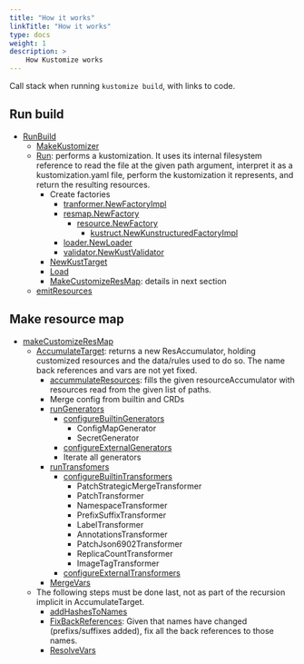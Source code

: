 ```yaml
---
title: "How it works"
linkTitle: "How it works"
type: docs
weight: 1
description: >
    How Kustomize works
---
```


Call stack when running `kustomize build`, with links to code.

## Run build

* [RunBuild](https://github.com/kubernetes-sigs/kustomize/blob/c7d78970fb86782dbdded3a93944b774f826071f/kustomize/internal/commands/build/build.go#L121)
  * [MakeKustomizer](https://github.com/kubernetes-sigs/kustomize/blob/c7d78970fb86782dbdded3a93944b774f826071f/api/krusty/kustomizer.go#L32)
  * [Run](https://github.com/kubernetes-sigs/kustomize/blob/c7d78970fb86782dbdded3a93944b774f826071f/api/krusty/kustomizer.go#L47): performs a kustomization. It uses its internal filesystem reference to read the file at the given path argument, interpret it as a kustomization.yaml file, perform the kustomization it represents, and return the resulting resources.
    * Create factories
      * [tranformer.NewFactoryImpl](https://github.com/kubernetes-sigs/kustomize/blob/c7d78970fb86782dbdded3a93944b774f826071f/api/internal/k8sdeps/transformer/factory.go#L17)
      * [resmap.NewFactory](https://github.com/kubernetes-sigs/kustomize/blob/c7d78970fb86782dbdded3a93944b774f826071f/api/resmap/factory.go#L21)
        * [resource.NewFactory](https://github.com/kubernetes-sigs/kustomize/blob/c7d78970fb86782dbdded3a93944b774f826071f/api/resource/factory.go#L23)
          * [kustruct.NewKunstructuredFactoryImpl](https://github.com/kubernetes-sigs/kustomize/blob/c7d78970fb86782dbdded3a93944b774f826071f/api/k8sdeps/kunstruct/factory.go#L28)
      * [loader.NewLoader](https://github.com/kubernetes-sigs/kustomize/blob/c7d78970fb86782dbdded3a93944b774f826071f/api/loader/loader.go#L19)
      * [validator.NewKustValidator](https://github.com/kubernetes-sigs/kustomize/blob/c7d78970fb86782dbdded3a93944b774f826071f/api/k8sdeps/validator/validators.go#L23)
    * [NewKustTarget](https://github.com/kubernetes-sigs/kustomize/blob/c7d78970fb86782dbdded3a93944b774f826071f/api/internal/target/kusttarget.go#L38)
    * [Load](https://github.com/kubernetes-sigs/kustomize/blob/c7d78970fb86782dbdded3a93944b774f826071f/api/internal/target/kusttarget.go#L54)
    * [MakeCustomizeResMap](https://github.com/kubernetes-sigs/kustomize/blob/c7d78970fb86782dbdded3a93944b774f826071f/api/internal/target/kusttarget.go#L109): details in next section
  * [emitResources](https://github.com/kubernetes-sigs/kustomize/blob/c7d78970fb86782dbdded3a93944b774f826071f/kustomize/internal/commands/build/build.go#L143)

## Make resource map

* [makeCustomizeResMap](https://github.com/kubernetes-sigs/kustomize/blob/c7d78970fb86782dbdded3a93944b774f826071f/api/internal/target/kusttarget.go#L117)
  * [AccumulateTarget](https://github.com/kubernetes-sigs/kustomize/blob/c7d78970fb86782dbdded3a93944b774f826071f/api/internal/target/kusttarget.go#L196): returns a new ResAccumulator, holding customized resources and the data/rules used to do so. The name back references and vars are not yet fixed.
    * [accummulateResources](https://github.com/kubernetes-sigs/kustomize/blob/c7d78970fb86782dbdded3a93944b774f826071f/api/internal/target/kusttarget.go#L302): fills the given resourceAccumulator with resources read from the given list of paths.
    * Merge config from builtin and CRDs
    * [runGenerators](https://github.com/kubernetes-sigs/kustomize/blob/c7d78970fb86782dbdded3a93944b774f826071f/api/internal/target/kusttarget.go#L239)
      * [configureBuiltinGenerators](https://github.com/kubernetes-sigs/kustomize/blob/c7d78970fb86782dbdded3a93944b774f826071f/api/internal/target/kusttarget_configplugin.go#L28)
        * ConfigMapGenerator
        * SecretGenerator
      * [configureExternalGenerators]()
      * Iterate all generators
    * [runTransfomers](https://github.com/kubernetes-sigs/kustomize/blob/c7d78970fb86782dbdded3a93944b774f826071f/api/internal/target/kusttarget.go#L274)
      * [configureBuiltinTransformers](https://github.com/kubernetes-sigs/kustomize/blob/c7d78970fb86782dbdded3a93944b774f826071f/api/internal/target/kusttarget_configplugin.go#L44)
        *	PatchStrategicMergeTransformer
        * PatchTransformer
        * NamespaceTransformer
        * PrefixSuffixTransformer
        * LabelTransformer
        * AnnotationsTransformer
        * PatchJson6902Transformer
        * ReplicaCountTransformer
        * ImageTagTransformer
      * [configureExternalTransformers](https://github.com/kubernetes-sigs/kustomize/blob/c7d78970fb86782dbdded3a93944b774f826071f/api/internal/target/kusttarget.go#L291)
    * [MergeVars](https://github.com/kubernetes-sigs/kustomize/blob/c7d78970fb86782dbdded3a93944b774f826071f/api/internal/accumulator/resaccumulator.go#L64)
  * The following steps must be done last, not as part of the recursion implicit in AccumulateTarget.
    * [addHashesToNames](https://github.com/kubernetes-sigs/kustomize/blob/c7d78970fb86782dbdded3a93944b774f826071f/api/internal/target/kusttarget.go#L153)
    * [FixBackReferences](https://github.com/kubernetes-sigs/kustomize/blob/c7d78970fb86782dbdded3a93944b774f826071f/api/internal/accumulator/resaccumulator.go#L160): Given that names have changed (prefixs/suffixes added), fix all the back references to those names.
    * [ResolveVars](https://github.com/kubernetes-sigs/kustomize/blob/c7d78970fb86782dbdded3a93944b774f826071f/api/internal/accumulator/resaccumulator.go#L141)